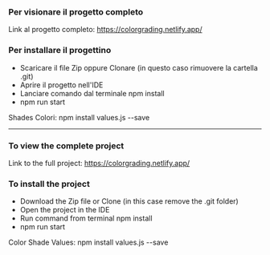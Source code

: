 ### Per visionare il progetto completo

Link al progetto completo: https://colorgrading.netlify.app/


### Per installare il progettino
- Scaricare il file Zip oppure Clonare (in questo caso rimuovere la cartella .git)
- Aprire il progetto nell'IDE
- Lanciare comando dal terminale npm install
- npm run start

Shades Colori: npm install values.js --save


____________________________________________


### To view the complete project
Link to the full project: https://colorgrading.netlify.app/

### To install the project
- Download the Zip file or Clone (in this case remove the .git folder)
- Open the project in the IDE
- Run command from terminal npm install
- npm run start

Color Shade Values: npm install values.js --save
